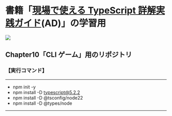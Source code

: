# 書籍「[現場で使える TypeScript 詳解実践ガイド](https://amzn.to/4dhLaho)(AD)」の学習用

![](https://c.media-amazon.com/images/I/81NFKx3OuRL._SY522_.jpg)

## Chapter10「CLI ゲーム」用のリポジトリ

### 【実行コマンド】

---

- npm init -y
- npm install -D typescript@5.2.2
- npm install -D @tsconfig/node22
- npm install -D @types/node

---
